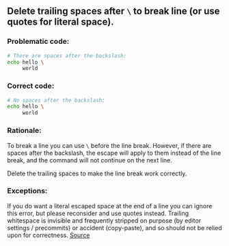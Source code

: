 ## Delete trailing spaces after `\` to break line (or use quotes for literal space).

### Problematic code:

```sh
# There are spaces after the backslash:
echo hello \  
     world
```

### Correct code:

```sh
# No spaces after the backslash:
echo hello \
     world
```
### Rationale:

To break a line you can use `\` before the line break. However, if there are spaces after the backslash, the escape will apply to them instead of the line break, and the command will not continue on the next line.

Delete the trailing spaces to make the line break work correctly.

### Exceptions:

If you do want a literal escaped space at the end of a line you can ignore this error, but please reconsider and use quotes instead. Trailing whitespace is invisible and frequently stripped on purpose (by editor settings / precommits) or accident (copy-paste), and so should not be relied upon for correctness.
[Source](https://github.com/koalaman/shellcheck/wiki/SC1101)

